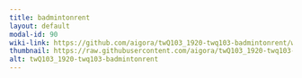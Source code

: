 ```yaml
---
title: badmintonrent
layout: default
modal-id: 90
wiki-link: https://github.com/aigora/twQ103_1920-twq103-badmintonrent/wiki
thumbnail: https://raw.githubusercontent.com/aigora/twQ103_1920-twq103-badmintonrent/master/logo.png
alt: twQ103_1920-twq103-badmintonrent
---
```

